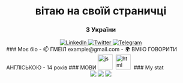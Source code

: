 <div id="header" align="center">
	<h1>вітаю на своїй страничці</h1>
	<h3>З України</h3>
</div>
<div id="socials" align="center">
	<a href="linkedin-url">
		<img src="https://img.shields.io/badge/LinkedIn-blue?style=for-the-badge&logo=linkedin&logoColor=white" alt="LinkedIn"/>
	</a>
	<a href="twitter-url">
		<img src="https://img.shields.io/badge/Twitter-blue?style=for-the-badge&logo=twitter&logoColor=white" alt="Twitter"/>
	</a>
	<a href="telegram-url">
		<img src="https://img.shields.io/badge/Telegram-blue?style=for-the-badge&logo=telegram&logoColor=white" alt="Telegram"/>
	</a>
</div>
### Моє біо
- 📫 ГМЕІЛ example@gmail.com
- 🌍 ВМІЮ ГОВОРИТИ АНГЛІСЬКОЮ
- 14 років
### МОВИ
<img src="https://cdn.jsdelivr.net/gh/devicons/devicon/icons/javascript/javascript-original.svg" title="js" width="40" height="40"/>&nbsp;
<img src="https://cdn.jsdelivr.net/gh/devicons/devicon/icons/html5/html5-original.svg" title="html" width="40" height="40"/>&nbsp;
### My stat
<div id="stat" align="center">
	<img src="https://github-profile-summary-cards.vercel.app/api/cards/profile-details?username=vn7n24fzkq&theme=github_dark"/>
	<img src="https://github-profile-summary-cards.vercel.app/api/cards/most-commit-language?username=vn7n24fzkq&theme=github_dark"/>
	<img src="https://github-profile-summary-cards.vercel.app/api/cards/stats?username=vn7n24fzkq&theme=github_dark"/>
</div>
